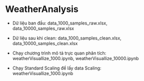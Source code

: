 # WeatherAnalysis

- Dữ liệu ban đầu:
data_1000_samples_raw.xlsx,
data_10000_samples_raw.xlsx
- Dữ liệu sau khi clean:
data_1000_samples_clean.xlsx,
data_10000_samples_clean.xlsx


- Chạy chương trình mô tả trực quan phân tích:
weatherVisuallize_1000.ipynb,
weatherVisuallize_10000.ipynb


- Chạy Standard Scaling để lấy data Scaling:
weatherVisuallize_1000.ipynb
